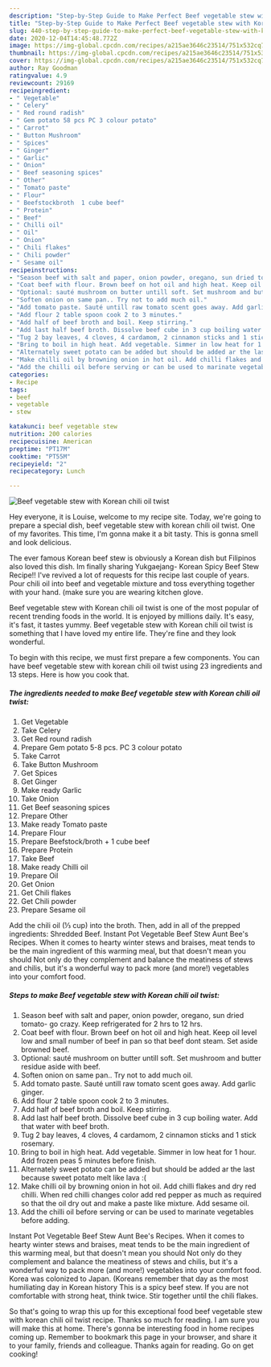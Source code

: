 ```yaml
---
description: "Step-by-Step Guide to Make Perfect Beef vegetable stew with Korean chili oil twist"
title: "Step-by-Step Guide to Make Perfect Beef vegetable stew with Korean chili oil twist"
slug: 440-step-by-step-guide-to-make-perfect-beef-vegetable-stew-with-korean-chili-oil-twist
date: 2020-12-04T14:45:48.772Z
image: https://img-global.cpcdn.com/recipes/a215ae3646c23514/751x532cq70/beef-vegetable-stew-with-korean-chili-oil-twist-recipe-main-photo.jpg
thumbnail: https://img-global.cpcdn.com/recipes/a215ae3646c23514/751x532cq70/beef-vegetable-stew-with-korean-chili-oil-twist-recipe-main-photo.jpg
cover: https://img-global.cpcdn.com/recipes/a215ae3646c23514/751x532cq70/beef-vegetable-stew-with-korean-chili-oil-twist-recipe-main-photo.jpg
author: Ray Goodman
ratingvalue: 4.9
reviewcount: 29169
recipeingredient:
- " Vegetable"
- " Celery"
- " Red round radish"
- " Gem potato 58 pcs PC 3 colour potato"
- " Carrot"
- " Button Mushroom"
- " Spices"
- " Ginger"
- " Garlic"
- " Onion"
- " Beef seasoning spices"
- " Other"
- " Tomato paste"
- " Flour"
- " Beefstockbroth  1 cube beef"
- " Protein"
- " Beef"
- " Chilli oil"
- " Oil"
- " Onion"
- " Chili flakes"
- " Chili powder"
- " Sesame oil"
recipeinstructions:
- "Season beef with salt and paper, onion powder, oregano, sun dried tomato- go crazy. Keep refrigerated for 2 hrs to 12 hrs."
- "Coat beef with flour. Brown beef on hot oil and high heat. Keep oil level low and small number of beef in pan so that beef dont steam. Set aside browned beef."
- "Optional: sauté mushroom on butter untill soft. Set mushroom and butter residue aside with beef."
- "Soften onion on same pan.. Try not to add much oil."
- "Add tomato paste. Sauté untill raw tomato scent goes away. Add garlic ginger."
- "Add flour 2 table spoon cook 2 to 3 minutes."
- "Add half of beef broth and boil. Keep stirring."
- "Add last half beef broth. Dissolve beef cube in 3 cup boiling water. Add that water with beef broth."
- "Tug 2 bay leaves, 4 cloves, 4 cardamom, 2 cinnamon sticks and 1 stick rosemary."
- "Bring to boil in high heat. Add vegetable. Simmer in low heat for 1 hour. Add frozen peas 5 minutes before finish."
- "Alternately sweet potato can be added but should be added ar the last because sweet potato melt like lava :("
- "Make chilli oil by browning onion in hot oil. Add chilli flakes and dry red chilli. When red chilli changes color add red pepper as much as required so that the oil dry out and make a paste like mixture. Add sesame oil."
- "Add the chilli oil before serving or can be used to marinate vegetables before adding."
categories:
- Recipe
tags:
- beef
- vegetable
- stew

katakunci: beef vegetable stew 
nutrition: 200 calories
recipecuisine: American
preptime: "PT17M"
cooktime: "PT55M"
recipeyield: "2"
recipecategory: Lunch

---
```



![Beef vegetable stew with Korean chili oil twist](https://img-global.cpcdn.com/recipes/a215ae3646c23514/751x532cq70/beef-vegetable-stew-with-korean-chili-oil-twist-recipe-main-photo.jpg)

Hey everyone, it is Louise, welcome to my recipe site. Today, we're going to prepare a special dish, beef vegetable stew with korean chili oil twist. One of my favorites. This time, I'm gonna make it a bit tasty. This is gonna smell and look delicious.

The ever famous Korean beef stew is obviously a Korean dish but Filipinos also loved this dish. Im finally sharing Yukgaejang- Korean Spicy Beef Stew Recipe!! I&#39;ve revived a lot of requests for this recipe last couple of years. Pour chili oil into beef and vegetable mixture and toss everything together with your hand. (make sure you are wearing kitchen glove.

Beef vegetable stew with Korean chili oil twist is one of the most popular of recent trending foods in the world. It is enjoyed by millions daily. It's easy, it's fast, it tastes yummy. Beef vegetable stew with Korean chili oil twist is something that I have loved my entire life. They're fine and they look wonderful.


To begin with this recipe, we must first prepare a few components. You can have beef vegetable stew with korean chili oil twist using 23 ingredients and 13 steps. Here is how you cook that.

<!--inarticleads1-->

##### The ingredients needed to make Beef vegetable stew with Korean chili oil twist:

1. Get  Vegetable
1. Take  Celery
1. Get  Red round radish
1. Prepare  Gem potato 5-8 pcs. PC 3 colour potato
1. Take  Carrot
1. Take  Button Mushroom
1. Get  Spices
1. Get  Ginger
1. Make ready  Garlic
1. Take  Onion
1. Get  Beef seasoning spices
1. Prepare  Other
1. Make ready  Tomato paste
1. Prepare  Flour
1. Prepare  Beefstock/broth + 1 cube beef
1. Prepare  Protein
1. Take  Beef
1. Make ready  Chilli oil
1. Prepare  Oil
1. Get  Onion
1. Get  Chili flakes
1. Get  Chili powder
1. Prepare  Sesame oil


Add the chili oil (⅓ cup) into the broth. Then, add in all of the prepped ingredients: Shredded Beef. Instant Pot Vegetable Beef Stew Aunt Bee&#39;s Recipes. When it comes to hearty winter stews and braises, meat tends to be the main ingredient of this warming meal, but that doesn&#39;t mean you should Not only do they complement and balance the meatiness of stews and chilis, but it&#39;s a wonderful way to pack more (and more!) vegetables into your comfort food. 

<!--inarticleads2-->

##### Steps to make Beef vegetable stew with Korean chili oil twist:

1. Season beef with salt and paper, onion powder, oregano, sun dried tomato- go crazy. Keep refrigerated for 2 hrs to 12 hrs.
1. Coat beef with flour. Brown beef on hot oil and high heat. Keep oil level low and small number of beef in pan so that beef dont steam. Set aside browned beef.
1. Optional: sauté mushroom on butter untill soft. Set mushroom and butter residue aside with beef.
1. Soften onion on same pan.. Try not to add much oil.
1. Add tomato paste. Sauté untill raw tomato scent goes away. Add garlic ginger.
1. Add flour 2 table spoon cook 2 to 3 minutes.
1. Add half of beef broth and boil. Keep stirring.
1. Add last half beef broth. Dissolve beef cube in 3 cup boiling water. Add that water with beef broth.
1. Tug 2 bay leaves, 4 cloves, 4 cardamom, 2 cinnamon sticks and 1 stick rosemary.
1. Bring to boil in high heat. Add vegetable. Simmer in low heat for 1 hour. Add frozen peas 5 minutes before finish.
1. Alternately sweet potato can be added but should be added ar the last because sweet potato melt like lava :(
1. Make chilli oil by browning onion in hot oil. Add chilli flakes and dry red chilli. When red chilli changes color add red pepper as much as required so that the oil dry out and make a paste like mixture. Add sesame oil.
1. Add the chilli oil before serving or can be used to marinate vegetables before adding.


Instant Pot Vegetable Beef Stew Aunt Bee&#39;s Recipes. When it comes to hearty winter stews and braises, meat tends to be the main ingredient of this warming meal, but that doesn&#39;t mean you should Not only do they complement and balance the meatiness of stews and chilis, but it&#39;s a wonderful way to pack more (and more!) vegetables into your comfort food. Korea was colonized to Japan. (Koreans remember that day as the most humiliating day in Korean history This is a spicy beef stew. If you are not comfortable with strong heat, think twice. Stir together until the chili flakes. 

So that's going to wrap this up for this exceptional food beef vegetable stew with korean chili oil twist recipe. Thanks so much for reading. I am sure you will make this at home. There's gonna be interesting food in home recipes coming up. Remember to bookmark this page in your browser, and share it to your family, friends and colleague. Thanks again for reading. Go on get cooking!
